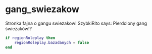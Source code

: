 # gang_swiezakow
Stronka fajna o gangu swiezakow! 
SzybkiRito says: Pierdolony gang świeżaków!?

```lua
if regionRoleplay then
    regionRoleplay.bazadanych = false
end
```
